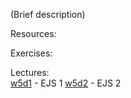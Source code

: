(Brief description)

Resources:

Exercises:

Lectures:  
	[w5d1](https://drive.google.com/open?id=1uAek-khTcOyM0TQZ-iNhOEP1thSCI0NuFODAwPn3IsY)  - EJS 1
	[w5d2](https://drive.google.com/open?id=11Io1vN1nIFNpGV-nPFPbBKImbuQqjne8Ue6OlclkUXE)  - EJS 2
